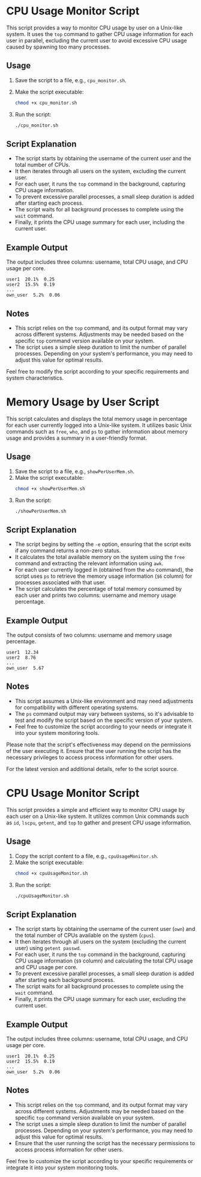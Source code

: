 # CPU Usage Monitor Script

This script provides a way to monitor CPU usage by user on a Unix-like system. It uses the `top` command to gather CPU usage information for each user in parallel, excluding the current user to avoid excessive CPU usage caused by spawning too many processes.

## Usage

1. Save the script to a file, e.g., `cpu_monitor.sh`.
2. Make the script executable:
   ```bash
   chmod +x cpu_monitor.sh
   ```

3. Run the script:
   ```bash
   ./cpu_monitor.sh
   ```

## Script Explanation

- The script starts by obtaining the username of the current user and the total number of CPUs.
- It then iterates through all users on the system, excluding the current user.
- For each user, it runs the `top` command in the background, capturing CPU usage information.
- To prevent excessive parallel processes, a small sleep duration is added after starting each process.
- The script waits for all background processes to complete using the `wait` command.
- Finally, it prints the CPU usage summary for each user, including the current user.

## Example Output

The output includes three columns: username, total CPU usage, and CPU usage per core.

```plaintext
user1  20.1%  0.25
user2  15.5%  0.19
...
own_user  5.2%  0.06
```

## Notes

- This script relies on the `top` command, and its output format may vary across different systems. Adjustments may be needed based on the specific `top` command version available on your system.
- The script uses a simple sleep duration to limit the number of parallel processes. Depending on your system's performance, you may need to adjust this value for optimal results.

Feel free to modify the script according to your specific requirements and system characteristics.

# Memory Usage by User Script

This script calculates and displays the total memory usage in percentage for each user currently logged into a Unix-like system. It utilizes basic Unix commands such as `free`, `who`, and `ps` to gather information about memory usage and provides a summary in a user-friendly format.

## Usage

1. Save the script to a file, e.g., `showPerUserMem.sh`.
2. Make the script executable:
   ```bash
   chmod +x showPerUserMem.sh
   ```
3. Run the script:
   ```bash
   ./showPerUserMem.sh
   ```

## Script Explanation

- The script begins by setting the `-e` option, ensuring that the script exits if any command returns a non-zero status.
- It calculates the total available memory on the system using the `free` command and extracting the relevant information using `awk`.
- For each user currently logged in (obtained from the `who` command), the script uses `ps` to retrieve the memory usage information (`$6` column) for processes associated with that user.
- The script calculates the percentage of total memory consumed by each user and prints two columns: username and memory usage percentage.

## Example Output

The output consists of two columns: username and memory usage percentage.

```plaintext
user1  12.34
user2  8.76
...
own_user  5.67
```

## Notes

- This script assumes a Unix-like environment and may need adjustments for compatibility with different operating systems.
- The `ps` command output may vary between systems, so it's advisable to test and modify the script based on the specific version of your system.
- Feel free to customize the script according to your needs or integrate it into your system monitoring tools.

Please note that the script's effectiveness may depend on the permissions of the user executing it. Ensure that the user running the script has the necessary privileges to access process information for other users.

For the latest version and additional details, refer to the script source.


# CPU Usage Monitor Script

This script provides a simple and efficient way to monitor CPU usage by each user on a Unix-like system. It utilizes common Unix commands such as `id`, `lscpu`, `getent`, and `top` to gather and present CPU usage information.

## Usage

1. Copy the script content to a file, e.g., `cpuUsageMonitor.sh`.
2. Make the script executable:
   ```bash
   chmod +x cpuUsageMonitor.sh
   ```
3. Run the script:
   ```bash
   ./cpuUsageMonitor.sh
   ```

## Script Explanation

- The script starts by obtaining the username of the current user (`own`) and the total number of CPUs available on the system (`cpus`).
- It then iterates through all users on the system (excluding the current user) using `getent passwd`.
- For each user, it runs the `top` command in the background, capturing CPU usage information (`$9` column) and calculating the total CPU usage and CPU usage per core.
- To prevent excessive parallel processes, a small sleep duration is added after starting each background process.
- The script waits for all background processes to complete using the `wait` command.
- Finally, it prints the CPU usage summary for each user, excluding the current user.

## Example Output

The output includes three columns: username, total CPU usage, and CPU usage per core.

```plaintext
user1  20.1%  0.25
user2  15.5%  0.19
...
own_user  5.2%  0.06
```

## Notes

- This script relies on the `top` command, and its output format may vary across different systems. Adjustments may be needed based on the specific `top` command version available on your system.
- The script uses a simple sleep duration to limit the number of parallel processes. Depending on your system's performance, you may need to adjust this value for optimal results.
- Ensure that the user running the script has the necessary permissions to access process information for other users.

Feel free to customize the script according to your specific requirements or integrate it into your system monitoring tools.

